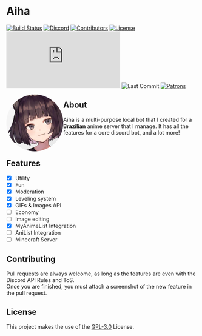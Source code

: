 Aiha
=======
[![Build Status](https://img.shields.io/travis/Kevinwkz/Aiha/master?style=for-the-badge)](https://travis-ci.org/Kevinwkz/Aiha)
[![Discord](https://img.shields.io/discord/739910960810295338?color=%237289DA&label=Discord&style=for-the-badge)](https://discord.gg/zz6zFS5)
[![Contributors](https://img.shields.io/github/contributors/Kevinwkz/Aiha?style=for-the-badge)](https://github.com/Kevinwkz/Aiha/graphs/contributors)
[![License](https://img.shields.io/github/license/Kevinwkz/Aiha?style=for-the-badge)](LICENSE)
[![Node Version](https://img.shields.io/node/v/discord.js?style=for-the-badge)](https://nodejs.org/)
![Last Commit](https://img.shields.io/github/last-commit/Kevinwkz/Aiha/master?color=%23038cfc&style=for-the-badge)
[![Patrons](https://img.shields.io/endpoint.svg?url=https%3A%2F%2Fshieldsio-patreon.herokuapp.com%2FKevinwkz&style=for-the-badge)](https://www.patreon.com/Kevinwkz)

<img align="left" width="150" height="150" src="/assets/images/avatar.jpg" style="border-radius: 50%">

About
----

Aiha is a multi-purpose local bot that I created for a **Brazilian** anime server that I manage.
It has all the features for a core discord bot, and a lot more!

<br>

Features
--------

- [x] Utility
- [x] Fun
- [x] Moderation
- [x] Leveling system
- [x] GIFs & Images API
- [ ] Economy
- [ ] Image editing
- [x] MyAnimeList Integration
- [ ] AniList Integration
- [ ] Minecraft Server

Contributing
------------
Pull requests are always welcome, as long as the features are even with the Discord API Rules and ToS.<br>
Once you are finished, you must attach a screenshot of the new feature in the pull request.

License
-------
This project makes the use of the [GPL-3.0](https://www.gnu.org/licenses/gpl-3.0.en.html) License.
